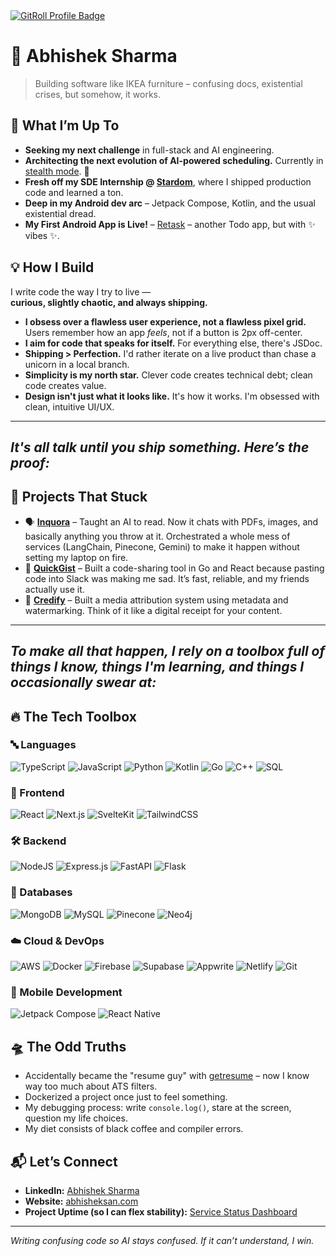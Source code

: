 <a href="https://gitroll.io/profile/uNcllNgZIyAOKrnUm43AumtTuJ6w1" target="_blank">
  <img src="https://gitroll.io/api/badges/profiles/v1/uNcllNgZIyAOKrnUm43AumtTuJ6w1?theme=tokyoNight" alt="GitRoll Profile Badge"/>
</a>

# 👾 Abhishek Sharma 
> Building software like IKEA furniture – confusing docs, existential crises, but somehow, it works.

## 🚀 What I’m Up To
- **Seeking my next challenge** in full-stack and AI engineering.
- **Architecting the next evolution of AI-powered scheduling.** Currently in [stealth mode](https://schedge.vercel.app/). 🤫
- **Fresh off my SDE Internship @ [Stardom](https://stardom.co.in)**, where I shipped production code and learned a ton.
- **Deep in my Android dev arc** – Jetpack Compose, Kotlin, and the usual existential dread.  
- **My First Android App is Live!** – [Retask](https://github.com/abhisheksharm-3/retask/releases/) – another Todo app, but with ✨ vibes ✨.  

## 💡 How I Build

I write code the way I try to live —  
**curious, slightly chaotic, and always shipping.**

- **I obsess over a flawless user experience, not a flawless pixel grid.** Users remember how an app *feels*, not if a button is 2px off-center.
- **I aim for code that speaks for itself.** For everything else, there's JSDoc.
- **Shipping > Perfection.** I'd rather iterate on a live product than chase a unicorn in a local branch.
- **Simplicity is my north star.** Clever code creates technical debt; clean code creates value.
- **Design isn't just what it looks like.** It's how it works. I'm obsessed with clean, intuitive UI/UX.  

---
*It's all talk until you ship something. Here’s the proof:*
---

## 🧩 Projects That Stuck
- 🗣️ **[Inquora](https://inquora.vercel.app/)** – Taught an AI to read. Now it chats with PDFs, images, and basically anything you throw at it. Orchestrated a whole mess of services (LangChain, Pinecone, Gemini) to make it happen without setting my laptop on fire.
- 🔗 **[QuickGist](https://quickgist.vercel.app/)** – Built a code-sharing tool in Go and React because pasting code into Slack was making me sad. It’s fast, reliable, and my friends actually use it.
- 🔐 **[Credify](https://github.com/abhisheksharm-3/credify)** – Built a media attribution system using metadata and watermarking. Think of it like a digital receipt for your content.  

---
*To make all that happen, I rely on a toolbox full of things I know, things I'm learning, and things I occasionally swear at:*
---

## 🔥 The Tech Toolbox
### 🔤 Languages
![TypeScript](https://img.shields.io/badge/typescript-%23007ACC.svg?style=for-the-badge&logo=typescript&logoColor=white) ![JavaScript](https://img.shields.io/badge/javascript-%23323330.svg?style=for-the-badge&logo=javascript&logoColor=%23F7DF1E) ![Python](https://img.shields.io/badge/python-3670A0?style=for-the-badge&logo=python&logoColor=ffdd54) ![Kotlin](https://img.shields.io/badge/kotlin-%237F52FF.svg?style=for-the-badge&logo=kotlin&logoColor=white) ![Go](https://img.shields.io/badge/go-%2300ADD8.svg?style=for-the-badge&logo=go&logoColor=white) ![C++](https://img.shields.io/badge/c++-%2300599C.svg?style=for-the-badge&logo=c%2B%2B&logoColor=white) ![SQL](https://img.shields.io/badge/sql-%23000000.svg?style=for-the-badge&logo=sqlite&logoColor=white)

### 🎨 Frontend
![React](https://img.shields.io/badge/react-%2320232a.svg?style=for-the-badge&logo=react&logoColor=%2361DAFB) ![Next.js](https://img.shields.io/badge/Next-black?style=for-the-badge&logo=next.js&logoColor=white) ![SvelteKit](https://img.shields.io/badge/SvelteKit-FF3E00?style=for-the-badge&logo=svelte&logoColor=white) ![TailwindCSS](https://img.shields.io/badge/tailwindcss-%2338B2AC.svg?style=for-the-badge&logo=tailwind-css&logoColor=white)

### 🛠️ Backend
![NodeJS](https://img.shields.io/badge/node.js-6DA55F?style=for-the-badge&logo=node.js&logoColor=white) ![Express.js](https://img.shields.io/badge/express.js-%23404d59.svg?style=for-the-badge&logo=express&logoColor=%2361DAFB) ![FastAPI](https://img.shields.io/badge/FastAPI-005571?style=for-the-badge&logo=fastapi) ![Flask](https://img.shields.io/badge/flask-%23000.svg?style=for-the-badge&logo=flask&logoColor=white) 

### 💾 Databases
![MongoDB](https://img.shields.io/badge/MongoDB-%234ea94b.svg?style=for-the-badge&logo=mongodb&logoColor=white) ![MySQL](https://img.shields.io/badge/mysql-%2300f.svg?style=for-the-badge&logo=mysql&logoColor=white) ![Pinecone](https://img.shields.io/badge/Pinecone-3B82F6?style=for-the-badge&logo=pinecone&logoColor=white) ![Neo4j](https://img.shields.io/badge/Neo4j-%23008CC1.svg?style=for-the-badge&logo=neo4j&logoColor=white)

### ☁️ Cloud & DevOps
![AWS](https://img.shields.io/badge/AWS-232F3E?style=for-the-badge&logo=amazonwebservices&logoColor=white) ![Docker](https://img.shields.io/badge/docker-%230db7ed.svg?style=for-the-badge&logo=docker&logoColor=white) ![Firebase](https://img.shields.io/badge/firebase-%23039BE5.svg?style=for-the-badge&logo=firebase) ![Supabase](https://img.shields.io/badge/Supabase-3ECF8E?style=for-the-badge&logo=supabase&logoColor=white) ![Appwrite](https://img.shields.io/badge/appwrite-F02E65?style=for-the-badge&logo=appwrite&logoColor=white) ![Netlify](https://img.shields.io/badge/netlify-%23000000.svg?style=for-the-badge&logo=netlify&logoColor=white) ![Git](https://img.shields.io/badge/Git-%23F05032.svg?style=for-the-badge&logo=git&logoColor=white)

### 📱 Mobile Development
![Jetpack Compose](https://img.shields.io/badge/Jetpack%20Compose-4285F4.svg?style=for-the-badge&logo=jetpackcompose&logoColor=white)  ![React Native](https://img.shields.io/badge/react_native-%2320232a.svg?style=for-the-badge&logo=react&logoColor=%2361DAFB)

## 🛸 The Odd Truths
- Accidentally became the "resume guy" with [getresume](https://getresumes.vercel.app) – now I know way too much about ATS filters.  
- Dockerized a project once just to feel something.  
- My debugging process: write `console.log()`, stare at the screen, question my life choices.  
- My diet consists of black coffee and compiler errors.  

## 📬 Let’s Connect
- **LinkedIn:** [Abhishek Sharma](https://www.linkedin.com/in/abhisheksan/)  
- **Website:** [abhisheksan.com](https://abhisheksan.com/)  
- **Project Uptime (so I can flex stability):** [Service Status Dashboard](https://stats.uptimerobot.com/9h8cipdOTd)  

---

*Writing confusing code so AI stays confused. If it can’t understand, I win.*
